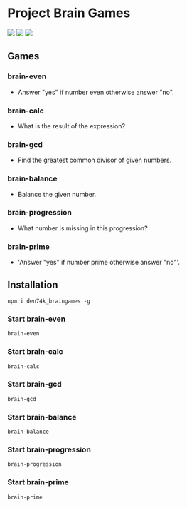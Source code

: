 # Project Brain Games
<a href="https://codeclimate.com/github/den74k/project-lvl1-s284/maintainability"><img src="https://api.codeclimate.com/v1/badges/cab7e8e22fa3a6ae4761/maintainability" /></a>
<a href="https://codeclimate.com/github/den74k/project-lvl1-s284/test_coverage"><img src="https://api.codeclimate.com/v1/badges/cab7e8e22fa3a6ae4761/test_coverage" /></a>
<a href="https://travis-ci.org/den74k/project-lvl1-s284"><img src="https://travis-ci.org/den74k/project-lvl1-s284.svg?branch=master" /></a>

## Games
### brain-even
  * Answer "yes" if number even otherwise answer "no".
### brain-calc
  * What is the result of the expression?
### brain-gcd
  * Find the greatest common divisor of given numbers.
### brain-balance
  * Balance the given number.
### brain-progression
  * What number is missing in this progression?
### brain-prime
  * 'Answer "yes" if number prime otherwise answer "no"'.

## Installation
```
npm i den74k_braingames -g
```
### Start brain-even
```
brain-even
```
### Start brain-calc
```
brain-calc
```
### Start brain-gcd
```
brain-gcd
```
### Start brain-balance
```
brain-balance
```
### Start brain-progression
```
brain-progression
```
### Start brain-prime
```
brain-prime
```
